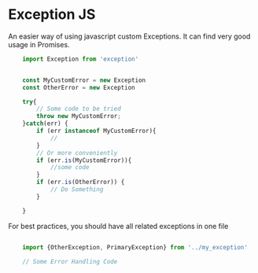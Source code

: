 Exception JS
================

An easier way of using javascript custom Exceptions. It can find very good usage in Promises.

```js
    import Exception from 'exception'


    const MyCustomError = new Exception
    const OtherError = new Exception

    try{
        // Some code to be tried
        throw new MyCustomError;
    }catch(err) {
        if (err instanceof MyCustomError){
            //
        }
        // Or more conveniently
        if (err.is(MyCustomError)){
            //some code
        }
        if (err.is(OtherError)) {
            // Do Something
        }

    }
```

For best practices, you should have all related exceptions in one file

```js 

    import {OtherException, PrimaryException} from '../my_exception'

    // Some Error Handling Code
```